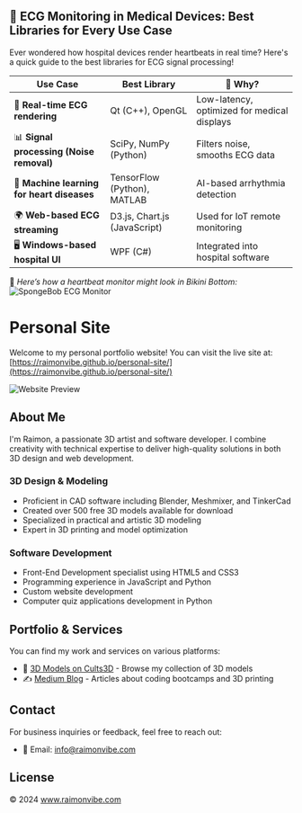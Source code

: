 ## 🏥 ECG Monitoring in Medical Devices: Best Libraries for Every Use Case

Ever wondered how hospital devices render heartbeats in real time? Here's a quick guide to the best libraries for ECG signal processing!

| Use Case | Best Library | 🔎 Why? |
|----------|------------|-------|
| 📡 **Real-time ECG rendering** | Qt (C++), OpenGL | Low-latency, optimized for medical displays |
| 📊 **Signal processing (Noise removal)** | SciPy, NumPy (Python) | Filters noise, smooths ECG data |
| 🤖 **Machine learning for heart diseases** | TensorFlow (Python), MATLAB | AI-based arrhythmia detection |
| 🌍 **Web-based ECG streaming** | D3.js, Chart.js (JavaScript) | Used for IoT remote monitoring |
| 🖥 **Windows-based hospital UI** | WPF (C#) | Integrated into hospital software |

🎨 *Here’s how a heartbeat monitor might look in Bikini Bottom:*  
![SpongeBob ECG Monitor](your_image_link_here)




# Personal Site

Welcome to my personal portfolio website! You can visit the live site at: [https://raimonvibe.github.io/personal-site/](https://raimonvibe.github.io/personal-site/)

![Website Preview](assets/website-preview.png)

## About Me

I'm Raimon, a passionate 3D artist and software developer. I combine creativity with technical expertise to deliver high-quality solutions in both 3D design and web development.

### 3D Design & Modeling
- Proficient in CAD software including Blender, Meshmixer, and TinkerCad
- Created over 500 free 3D models available for download
- Specialized in practical and artistic 3D modeling
- Expert in 3D printing and model optimization

### Software Development
- Front-End Development specialist using HTML5 and CSS3
- Programming experience in JavaScript and Python
- Custom website development
- Computer quiz applications development in Python

## Portfolio & Services

You can find my work and services on various platforms:

- 🎨 [3D Models on Cults3D](https://cults3d.com/en/users/raimonvibe/3d-models) - Browse my collection of 3D models
- ✍️ [Medium Blog](https://medium.com/@raimonvibe) - Articles about coding bootcamps and 3D printing

## Contact

For business inquiries or feedback, feel free to reach out:
- 📧 Email: [info@raimonvibe.com](mailto:info@raimonvibe.com)

## License

© 2024 www.raimonvibe.com
